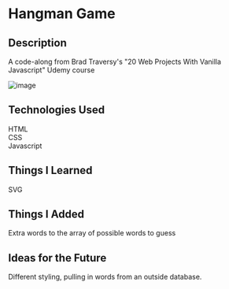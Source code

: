 # Hangman Game

## Description
 A code-along from Brad Traversy's "20 Web Projects With Vanilla Javascript" Udemy course

![image](https://user-images.githubusercontent.com/57811605/104112575-5d1a0580-52a5-11eb-8beb-ad983daecd71.png)

## Technologies Used  
HTML  
CSS  
Javascript  

## Things I Learned
SVG

## Things I Added
Extra words to the array of possible words to guess

## Ideas for the Future  
Different styling, pulling in words from an outside database.